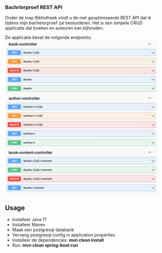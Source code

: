 ### Bachrlorproef REST API
Onder de map Bibliotheek vindt u de niet geoptimiseerde REST API dat ik tijdens mijn bachelorproef zal besturderen.
Het is een simpele CRUD applicatie dat boeken en auteuren kan bijhouden.


De applicatie bevat de volgende endpoints:
<img src="./img/endpoints.png" alt="image endpoints" />

## Usage
* Installeer Java 17
* Installeer Maven
* Maak een postgresql databank
* Vervang postgresql config in application.properties
* Installeer de dependencies: **mvn clean install**
* Run: **mvn clean spring-boot:run**
